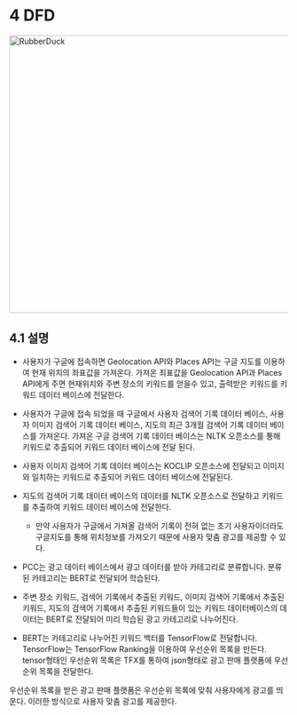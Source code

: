 # 4 DFD

<img src="https://user-images.githubusercontent.com/115949608/205011561-41231333-a84e-4fcf-a7b3-534d51c52689.PNG" width="800px" height="500px" title="px(픽셀) 크기 설정" alt="RubberDuck"></img><br/>



## 4.1 설명
* 사용자가 구글에 접속하면 Geolocation API와 Places API는 구글 지도를 이용하여 현재 위치의 좌표값을 가져온다. 
가져온 죄표값을 Geolocation API과 Places API에게 주면 현재위치와 주변 장소의 키워드를 얻을수 있고, 출력받은 키워드를 키워드 데이터 베이스에 전달한다.
              

* 사용자가 구글에 접속 되었을 때 구글에서 사용자 검색어 기록 데이터 베이스, 사용자 이미지 검색어 기록 데이터 베이스, 지도의 최근 3개월 검색어 기록 데이터 베이스를 가져온다.
가져온 구글 검색어 기록 데이터 베이스는 NLTK 오픈소스를 통해 키워드로 추출되어 키워드 데이터 베이스에 전달 된다.


* 사용자 이미지 검색어 기록 데이터 베이스는 KOCLIP 오픈소스에 전달되고 이미지와 일치하는 키워드로 추출되어 키워드 데이터 베이스에 전달된다.

* 지도의 검색어 기록 데이터 베이스의 데이터를 NLTK 오픈소스로 전달하고 키워드를 추출하여 키워드 데이터 베이스에 전달한다.
   * 만약 사용자가 구글에서 가져올 검색어 기록이 전혀 없는 초기 사용자이더라도 구글지도를 통해 위치정보를 가져오기 때문에 사용자 맞춤 광고를 제공할 수 있다.

* PCC는 광고 데이터 베이스에서 광고 데이터를 받아 카테고리로 분류합니다. 분류된 카테고리는 BERT로 전달되어 학습된다.

* 주변 장소 키워드, 검색어 기록에서 추출된 키워드, 이미지 검색어 기록에서 추출된 키워드, 지도의 검색어 기록에서 추출된 키워드들이 있는 키워드 데이터베이스의 데이터는 BERT로 전달되어 미리 학습된 광고 카테고리로 나누어진다.

* BERT는 카테고리로 나누어진 키워드 백터를 TensorFlow로 전달합니다. TensorFlow는 TensorFlow Ranking을 이용하여 우선순위 목록을 만든다. 
tensor형태인 우선순위 목록은 TFX를 통하여 json형태로 광고 판매 플랫폼에 우선순위 목록을 전달한다.

우선순위 목록을 받은 광고 판매 플랫폼은 우선순위 목록에 맞춰 사용자에게 광고를 띄운다. 
이러한 방식으로 사용자 맞춤 광고를 제공한다.
